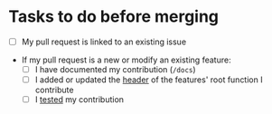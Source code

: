 # Tasks to do before merging
- [ ] My pull request is linked to an existing issue
- If my pull request is a new or modify an existing feature:
  - [ ] I have documented my contribution (`/docs`)
  - [ ] I added or updated the [header](https://bookshelf.docs.gunivers.net/en/latest/contribute/file-format.html) of the features' root function I contribute
  - [ ] I [tested](https://bookshelf.docs.gunivers.net/en/latest/contribute/debug.html#unit-tests) my contribution
